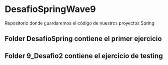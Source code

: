 # DesafioSpringWave9
Repositorio donde guardaremos el código de nuestros proyectos Spring

## Folder DesafioSpring contiene el primer ejercicio
## Folder 9_Desafio2 contiene el ejercicio de testing
